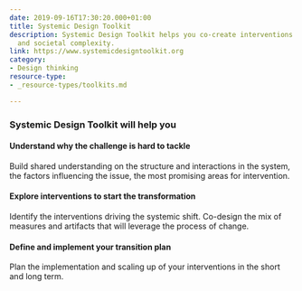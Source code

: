 ```yaml
---
date: 2019-09-16T17:30:20.000+01:00
title: Systemic Design Toolkit
description: Systemic Design Toolkit helps you co-create interventions to tackle organisational
  and societal complexity.
link: https://www.systemicdesigntoolkit.org
category:
- Design thinking
resource-type:
- _resource-types/toolkits.md

---
```

### Systemic Design Toolkit will help you

#### **Understand why the challenge is hard to tackle** 

Build shared understanding on the structure and interactions in the system, the factors influencing the issue, the most promising areas for intervention.

#### **Explore interventions to start the transformation**

Identify the interventions driving the systemic shift. Co-design the mix of measures and artifacts that will leverage the process of change.

#### **Define and implement your transition plan** 

Plan the implementation and scaling up of your interventions in the short and long term.